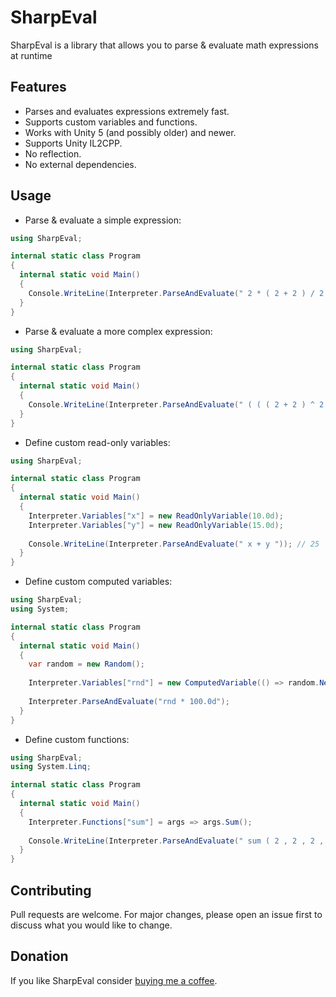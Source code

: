 # SharpEval

SharpEval is a library that allows you to parse & evaluate math expressions at runtime

## Features

- Parses and evaluates expressions extremely fast.
- Supports custom variables and functions.
- Works with Unity 5 (and possibly older) and newer.
- Supports Unity IL2CPP.
- No reflection.
- No external dependencies.

## Usage

- Parse & evaluate a simple expression:

```cs
using SharpEval;

internal static class Program
{
  internal static void Main()
  {
    Console.WriteLine(Interpreter.ParseAndEvaluate(" 2 * ( 2 + 2 ) / 2 ")); // 4
  }
}
```

- Parse & evaluate a more complex expression:

```cs
using SharpEval;

internal static class Program
{
  internal static void Main()
  {
    Console.WriteLine(Interpreter.ParseAndEvaluate(" ( ( ( 2 + 2 ) ^ 2 + 16 ) - 2 ^ ( 4 + 4 ) ) / 2")); // -112
  }
}
```

- Define custom read-only variables:

```cs
using SharpEval;

internal static class Program
{
  internal static void Main()
  {
    Interpreter.Variables["x"] = new ReadOnlyVariable(10.0d);
    Interpreter.Variables["y"] = new ReadOnlyVariable(15.0d);
    
    Console.WriteLine(Interpreter.ParseAndEvaluate(" x + y ")); // 25
  }
}
```

- Define custom computed variables:

```cs
using SharpEval;
using System;

internal static class Program
{
  internal static void Main()
  {
    var random = new Random();
  
    Interpreter.Variables["rnd"] = new ComputedVariable(() => random.NextDouble());
    
    Interpreter.ParseAndEvaluate("rnd * 100.0d");
  }
}
```

- Define custom functions:

```cs
using SharpEval;
using System.Linq;

internal static class Program
{
  internal static void Main()
  {
    Interpreter.Functions["sum"] = args => args.Sum();
    
    Console.WriteLine(Interpreter.ParseAndEvaluate(" sum ( 2 , 2 , 2 , 2 , 2 ) ")); // 10
  }
}
```

## Contributing

Pull requests are welcome. For major changes, please open an issue first to discuss what you would like to change.

## Donation

If you like SharpEval consider [buying me a coffee](https://ko-fi.com/winterboltgames).
